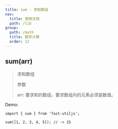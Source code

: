 ```yaml
---
title: sum - 求和数组
nav:
  title: 使用文档
  path: /lib
group:
  path: /math
  title: 数学计算
  order: 12
---
```


## sum(arr)

> 求和数组
>
> 参数
>
> arr: 要求和的数组，要求数组内的元素必须是数值。

Demo:

```tsx | pure
import { sum } from 'fast-utiljs';

sum([1, 2, 3, 4, 5]); // -> 15
```
